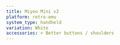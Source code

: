 ```yaml
---
title: Miyoo Mini v2
platform: retro-emu
system_type: handheld
variation: White
accessories: + Better buttons / shoulders
---
```

